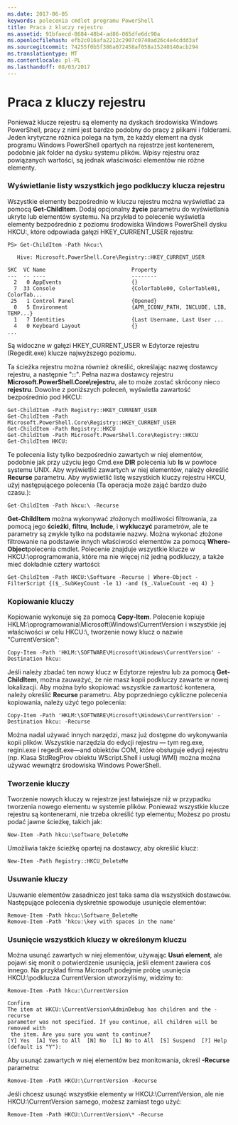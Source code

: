 ```yaml
---
ms.date: 2017-06-05
keywords: polecenia cmdlet programu PowerShell
title: Praca z kluczy rejestru
ms.assetid: 91bfaecd-8684-48b4-ad86-065dfe6dc90a
ms.openlocfilehash: efb2c016afa2212c2907c0740ad26c4e4cddd3af
ms.sourcegitcommit: 74255f0b5f386a072458af058a15240140acb294
ms.translationtype: MT
ms.contentlocale: pl-PL
ms.lasthandoff: 08/03/2017
---
```

# <a name="working-with-registry-keys"></a>Praca z kluczy rejestru
Ponieważ klucze rejestru są elementy na dyskach środowiska Windows PowerShell, pracy z nimi jest bardzo podobny do pracy z plikami i folderami. Jeden krytyczne różnica polega na tym, że każdy element na dysk programu Windows PowerShell opartych na rejestrze jest kontenerem, podobnie jak folder na dysku systemu plików. Wpisy rejestru oraz powiązanych wartości, są jednak właściwości elementów nie różne elementy.

### <a name="listing-all-subkeys-of-a-registry-key"></a>Wyświetlanie listy wszystkich jego podkluczy klucza rejestru
Wszystkie elementy bezpośrednio w kluczu rejestru można wyświetlać za pomocą **Get-ChildItem**. Dodaj opcjonalny **życie** parametru do wyświetlania ukryte lub elementów systemu. Na przykład to polecenie wyświetla elementy bezpośrednio z poziomu środowiska Windows PowerShell dysku HKCU:, które odpowiada gałęzi HKEY_CURRENT_USER rejestru:

```
PS> Get-ChildItem -Path hkcu:\

   Hive: Microsoft.PowerShell.Core\Registry::HKEY_CURRENT_USER

SKC  VC Name                           Property
---  -- ----                           --------
  2   0 AppEvents                      {}
  7  33 Console                        {ColorTable00, ColorTable01, ColorTab...
 25   1 Control Panel                  {Opened}
  0   5 Environment                    {APR_ICONV_PATH, INCLUDE, LIB, TEMP...}
  1   7 Identities                     {Last Username, Last User ...
  4   0 Keyboard Layout                {}
...
```

Są widoczne w gałęzi HKEY_CURRENT_USER w Edytorze rejestru (Regedit.exe) klucze najwyższego poziomu.

Ta ścieżka rejestru można również określić, określając nazwę dostawcy rejestru, a następnie "**::**". Pełna nazwa dostawcy rejestru **Microsoft.PowerShell.Core\\rejestru**, ale to może zostać skrócony nieco **rejestru**. Dowolne z poniższych poleceń, wyświetla zawartość bezpośrednio pod HKCU:

```
Get-ChildItem -Path Registry::HKEY_CURRENT_USER
Get-ChildItem -Path Microsoft.PowerShell.Core\Registry::HKEY_CURRENT_USER
Get-ChildItem -Path Registry::HKCU
Get-ChildItem -Path Microsoft.PowerShell.Core\Registry::HKCU
Get-ChildItem HKCU:
```

Te polecenia listy tylko bezpośrednio zawartych w niej elementów, podobnie jak przy użyciu jego Cmd.exe **DIR** polecenia lub **ls** w powłoce systemu UNIX. Aby wyświetlić zawartych w niej elementów, należy określić **Recurse** parametru. Aby wyświetlić listę wszystkich kluczy rejestru HKCU, użyj następującego polecenia (Ta operacja może zająć bardzo dużo czasu.):

```
Get-ChildItem -Path hkcu:\ -Recurse
```

**Get-ChildItem** można wykonywać złożonych możliwości filtrowania, za pomocą jego **ścieżki**, **filtru**, **Include**, i **wykluczyć** parametrów, ale te parametry są zwykle tylko na podstawie nazwy. Można wykonać złożone filtrowanie na podstawie innych właściwości elementów za pomocą **Where-Object**polecenia cmdlet. Polecenie znajduje wszystkie klucze w HKCU:\\oprogramowania, które ma nie więcej niż jedną podkluczy, a także mieć dokładnie cztery wartości:

```
Get-ChildItem -Path HKCU:\Software -Recurse | Where-Object -FilterScript {($_.SubKeyCount -le 1) -and ($_.ValueCount -eq 4) }
```

### <a name="copying-keys"></a>Kopiowanie kluczy
Kopiowanie wykonuje się za pomocą **Copy-Item**. Polecenie kopiuje HKLM:\\oprogramowania\\Microsoft\\Windows\\CurrentVersion i wszystkie jej właściwości w celu HKCU:\\, tworzenie nowy klucz o nazwie "CurrentVersion":

```
Copy-Item -Path 'HKLM:\SOFTWARE\Microsoft\Windows\CurrentVersion' -Destination hkcu:
```

Jeśli należy zbadać ten nowy klucz w Edytorze rejestru lub za pomocą **Get-ChildItem**, można zauważyć, że nie masz kopii podkluczy zawarte w nowej lokalizacji. Aby można było skopiować wszystkie zawartość kontenera, należy określić **Recurse** parametru. Aby poprzedniego cykliczne polecenia kopiowania, należy użyć tego polecenia:

```
Copy-Item -Path 'HKLM:\SOFTWARE\Microsoft\Windows\CurrentVersion' -Destination hkcu: -Recurse
```

Można nadal używać innych narzędzi, masz już dostępne do wykonywania kopii plików. Wszystkie narzędzia do edycji rejestru — tym reg.exe, regini.exe i regedit.exe—and obiektów COM, które obsługuje edycji rejestru (np. Klasa StdRegProv obiektu WScript.Shell i usługi WMI) można można używać wewnątrz środowiska Windows PowerShell.

### <a name="creating-keys"></a>Tworzenie kluczy
Tworzenie nowych kluczy w rejestrze jest łatwiejsze niż w przypadku tworzenia nowego elementu w systemie plików. Ponieważ wszystkie klucze rejestru są kontenerami, nie trzeba określić typ elementu; Możesz po prostu podać jawne ścieżkę, takich jak:

```
New-Item -Path hkcu:\software_DeleteMe
```

Umożliwia także ścieżkę opartej na dostawcy, aby określić klucz:

```
New-Item -Path Registry::HKCU_DeleteMe
```

### <a name="deleting-keys"></a>Usuwanie kluczy
Usuwanie elementów zasadniczo jest taka sama dla wszystkich dostawców. Następujące polecenia dyskretnie spowoduje usunięcie elementów:

```
Remove-Item -Path hkcu:\Software_DeleteMe
Remove-Item -Path 'hkcu:\key with spaces in the name'
```

### <a name="removing-all-keys-under-a-specific-key"></a>Usunięcie wszystkich kluczy w określonym kluczu
Można usunąć zawartych w niej elementów, używając **Usuń element**, ale pojawi się monit o potwierdzenie usunięcia, jeśli element zawiera coś innego. Na przykład firma Microsoft podejmie próbę usunięcia HKCU:\\podklucza CurrentVersion utworzyliśmy, widzimy to:

```
Remove-Item -Path hkcu:\CurrentVersion

Confirm
The item at HKCU:\CurrentVersion\AdminDebug has children and the -recurse
parameter was not specified. If you continue, all children will be removed with
 the item. Are you sure you want to continue?
[Y] Yes  [A] Yes to All  [N] No  [L] No to All  [S] Suspend  [?] Help
(default is "Y"):
```

Aby usunąć zawartych w niej elementów bez monitowania, określ **-Recurse** parametru:

```
Remove-Item -Path HKCU:\CurrentVersion -Recurse
```

Jeśli chcesz usunąć wszystkie elementy w HKCU:\\CurrentVersion, ale nie HKCU:\\CurrentVersion samego, możesz zamiast tego użyć:

```
Remove-Item -Path HKCU:\CurrentVersion\* -Recurse
```

